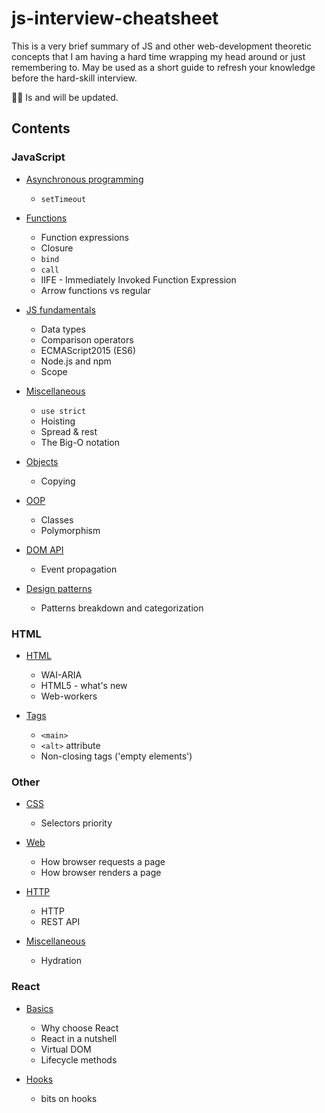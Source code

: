 # js-interview-cheatsheet

This is a very brief summary of JS and other web-development theoretic conсepts that I am having a hard time wrapping my head around or just remembering to.
May be used as a short guide to refresh your knowledge before the hard-skill interview.

👩‍💻 Is and will be updated.

## Contents

### JavaScript

- [Asynchronous programming](JavaScript/asynchronous.md)

  - `setTimeout`

- [Functions](JavaScript/functions.md)

  - Function expressions
  - Closure
  - `bind`
  - `call`
  - IIFE - Immediately Invoked Function Expression
  - Arrow functions vs regular

- [JS fundamentals](JavaScript/jsfundamentals.md)

  - Data types
  - Comparison operators
  - ECMAScript2015 (ES6)
  - Node.js and npm
  - Scope

- [Miscellaneous](JavaScript/miscellaneous.md)

  - `use strict`
  - Hoisting
  - Spread & rest
  - The Big-O notation

- [Objects](JavaScript/objects.md)

  - Copying

- [OOP](JavaScript/OOP.md)

  - Classes
  - Polymorphism

- [DOM API](JavaScript/DOM.md)

  - Event propagation

- [Design patterns](JavaScript/patterns.md)
  - Patterns breakdown and categorization

### HTML

- [HTML](HTML/HTML.md)

  - WAI-ARIA
  - HTML5 - what's new
  - Web-workers

- [Tags](HTML/HTML.md)
  - `<main>`
  - `<alt>` attribute
  - Non-closing tags ('empty elements')

### Other

- [CSS](CSS.md)

  - Selectors priority

- [Web](web.md)

  - How browser requests a page
  - How browser renders a page

- [HTTP](HTTP.md)

  - HTTP
  - REST API

- [Miscellaneous](Miscellaneous.md)

  - Hydration

### React

- [Basics](React/basics.md)

  - Why choose React
  - React in a nutshell
  - Virtual DOM
  - Lifecycle methods

- [Hooks](React/hooks.md)
  - bits on hooks

